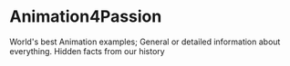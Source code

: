# Animation4Passion
World's best Animation examples; General  or detailed information  about everything.
Hidden facts from  our history
